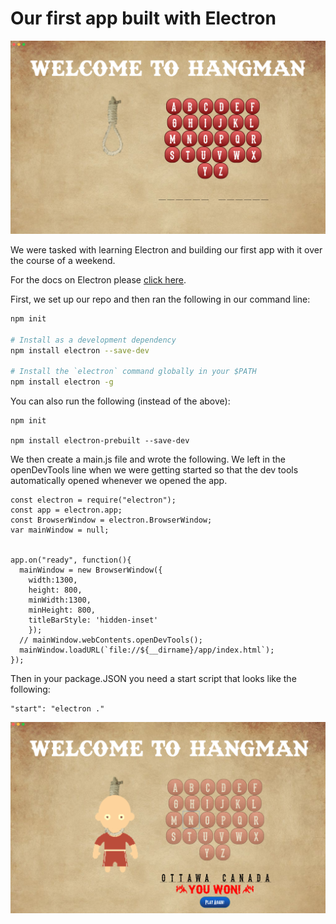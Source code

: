 # Our first app built with Electron
![photoOfOurApp](images/startOfGame.png)

We were tasked with learning Electron and building our first app with it over the course of a weekend.

For the docs on Electron please [click here](https://github.com/electron/electron).


First, we set up our repo and then ran the following in our command line: 

```sh
npm init

# Install as a development dependency
npm install electron --save-dev

# Install the `electron` command globally in your $PATH
npm install electron -g
```

You can also run the following (instead of the above):

```
npm init

npm install electron-prebuilt --save-dev
```

We then create a main.js file and wrote the following. We left in the openDevTools line when we were getting started so that the dev tools automatically opened whenever we opened the app.

```
const electron = require("electron");
const app = electron.app;
const BrowserWindow = electron.BrowserWindow;
var mainWindow = null;


app.on("ready", function(){
  mainWindow = new BrowserWindow({
    width:1300,
    height: 800,
    minWidth:1300,
    minHeight: 800,
    titleBarStyle: 'hidden-inset'
    });
  // mainWindow.webContents.openDevTools();
  mainWindow.loadURL(`file://${__dirname}/app/index.html`);
});
```

Then in your package.JSON you need a start script that looks like the following:

```
"start": "electron ."
```

![photoOfOurApp](images/winningGame.png)



